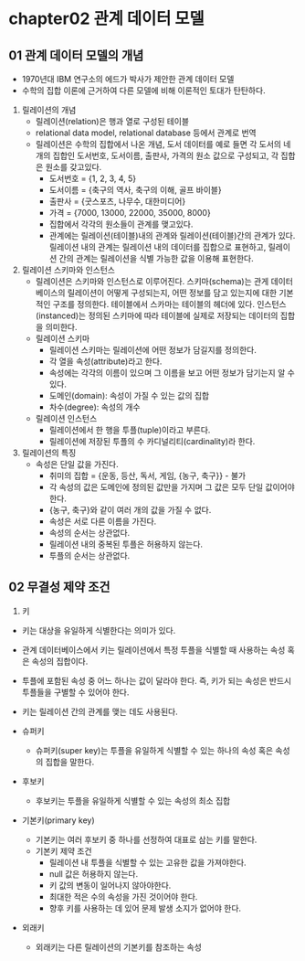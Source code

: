 # chapter02 관계 데이터 모델

## 01 관계 데이터 모델의 개념
- 1970년대 IBM 연구소의 에드가 박사가 제안한 관계 데이터 모델
- 수학의 집합 이론에 근거하여 다른 모델에 비해 이론적인 토대가 탄탄하다.

1. 릴레이션의 개념
    - 릴레이션(relation)은 행과 열로 구성된 테이블
    - relational data model, relational database 등에서 관계로 번역
    - 릴레이션은 수학의 집합에서 나온 개념, 도서 데이터를 예로 들면
    각 도서의 네 개의 집합인 도서번호, 도서이름, 출판사, 가격의 원소 값으로 구성되고,
    각 집합은 원소를 갖고있다.
        - 도서번호 = {1, 2, 3, 4, 5}
        - 도서이름 = {축구의 역사, 축구의 이해, 골프 바이블}
        - 출판사 = {굿스포츠, 나무수, 대한미디어}
        - 가격 = {7000, 13000, 22000, 35000, 8000}
        - 집합에서 각각의 원소들이 관계를 맺고있다.
        - 관계에는 릴레이션(테이블)내의 관계와 릴레이션(테이블)간의 관계가 있다.
        릴레이션 내의 관계는 릴레이션 내의 데이터를 집합으로 표현하고, 릴레이션 간의 관계는
        릴레이션을 식별 가능한 값을 이용해 표현한다.
2. 릴레이션 스키마와 인스턴스
    - 릴레이션은 스키마와 인스턴스로 이루어진다. 스키마(schema)는 관게 데이터베이스의 릴레이션이
    어떻게 구성되는지, 어떤 정보를 담고 있는지에 대한 기본적인 구조를 정의한다. 테이블에서 스카마는
    테이블의 헤더에 있다. 인스턴스(instanced)는 정의된 스키마에 따라 테이블에 실제로 저장되는 데이터의 집합을 의미한다.
    - 릴레이션 스키마
        - 릴레이션 스키마는 릴레이션에 어떤 정보가 담길지를 정의한다.
        - 각 열을 속성(attribute)라고 한다.
        - 속성에는 각각의 이름이 있으며 그 이름을 보고 어떤 정보가 담기는지 알 수 있다.
        - 도메인(domain): 속성이 가질 수 있는 값의 집합
        - 차수(degree): 속성의 개수
    - 릴레이션 인스턴스
        - 릴레이션에서 한 행을 투플(tuple)이라고 부른다.
        - 릴레이션에 저장된 투플의 수 카디널리티(cardinality)라 한다.
3. 릴레이션의 특징
    - 속성은 단일 값을 가진다.
        - 취미의 집합 = {운동, 등산, 독서, 게임, {농구, 축구}} - 불가
        - 각 속성의 값은 도메인에 정의된 값만을 가지며 그 값은 모두 단일 값이어야 한다.
        - {농구, 축구}와 같이 여러 개의 값을 가질 수 없다.
        - 속성은 서로 다른 이름을 가진다.
        - 속성의 순서는 상관없다.
        - 릴레이션 내의 중복된 투플은 허용하지 않는다.
        - 투플의 순서는 상관없다.

## 02 무결성 제약 조건
1. 키
- 키는 대상을 유일하게 식별한다는 의미가 있다.
- 관계 데이터베이스에서 키는 릴레이션에서 특정 투플을 식별할 때 사용하는 속성 혹은 속성의 집합이다.
- 투플에 포함된 속성 중 어느 하나는 값이 달라야 한다. 즉, 키가 되는 속성은 반드시 투플들을 구별할 수 있어야 한다.
- 키는 릴레이션 간의 관계를 맺는 데도 사용된다.

- 슈퍼키
    - 슈퍼키(super key)는 투플을 유일하게 식별할 수 있는 하나의 속성 혹은 속성의 집합을 말한다.
- 후보키
    - 후보키는 투플을 유일하게 식별할 수 있는 속성의 최소 집합
- 기본키(primary key)
    - 기본키는 여러 후보키 중 하나를 선정하여 대표로 삼는 키를 말한다.
    - 기본키 제약 조건
        - 릴레이션 내 투플을 식별할 수 있는 고유한 값을 가져야한다.
        - null 값은 허용하지 않는다.
        - 키 값의 변동이 일어나지 않아야한다.
        - 최대한 적은 수의 속성을 가진 것이어야 한다.
        - 향후 키를 사용하는 데 있어 문제 발생 소지가 없어야 한다.
- 외래키
    - 외래키는 다른 릴레이션의 기본키를 참조하는 속성

